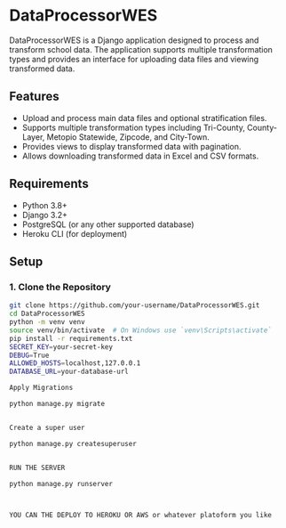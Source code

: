 # DataProcessorWES

DataProcessorWES is a Django application designed to process and transform school data. The application supports multiple transformation types and provides an interface for uploading data files and viewing transformed data.

## Features

- Upload and process main data files and optional stratification files.
- Supports multiple transformation types including Tri-County, County-Layer, Metopio Statewide, Zipcode, and City-Town.
- Provides views to display transformed data with pagination.
- Allows downloading transformed data in Excel and CSV formats.

## Requirements

- Python 3.8+
- Django 3.2+
- PostgreSQL (or any other supported database)
- Heroku CLI (for deployment)

## Setup

### 1. Clone the Repository

```sh
git clone https://github.com/your-username/DataProcessorWES.git
cd DataProcessorWES
python -m venv venv
source venv/bin/activate  # On Windows use `venv\Scripts\activate`
pip install -r requirements.txt
SECRET_KEY=your-secret-key
DEBUG=True
ALLOWED_HOSTS=localhost,127.0.0.1
DATABASE_URL=your-database-url

Apply Migrations

python manage.py migrate


Create a super user

python manage.py createsuperuser


RUN THE SERVER

python manage.py runserver



YOU CAN THE DEPLOY TO HEROKU OR AWS or whatever platoform you like